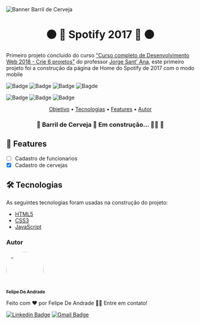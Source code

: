 <img alt="Banner Barril de Cerveja" title="Banner Barril de Cerveja" src="./assets/banner-barril-de-cerveja.png" />

<h1 align="center">🟠 🍺 Spotify 2017 🍺 🟠</h1>

<p id="objetivo">Primeiro projeto concluido do curso 
  <a href="https://www.udemy.com/course/curso-completo-do-desenvolvedor-web/">"Curso completo de Desenvolvimento Web 2018 - Crie 6 projetos"</a>
  do professor <a href="https://www.linkedin.com/in/jorgesantanabr/">Jorge Sant' Ana</a>,
  este primeiro projeto foi a construção da página de Home do Spotify de 2017 com o modo mobile
</p>

![Badge](https://img.shields.io/github/last-commit/Epiled/barril-de-cerveja?style=for-the-badge)
![Badge](https://img.shields.io/github/languages/code-size/Epiled/barril-de-cerveja?style=for-the-badge)
![Badge](https://img.shields.io/github/languages/count/Epiled/barril-de-cerveja?style=for-the-badge)
![Bagde](https://img.shields.io/badge/repo%20status-WIP-yellow?style=for-the-badge)

![Badge](https://img.shields.io/badge/-HTML5-E34F26?style=for-the-badge&logo=html5&logoColor=white)
![Badge](https://img.shields.io/badge/-CSS3-1572B6?style=for-the-badge&logo=css3&logoColor=white)
![Badge](https://img.shields.io/badge/-JS-F7DF1E?style=for-the-badge&logo=javascript&logoColor=black)

<p align="center">
 <a href="#objetivo">Objetivo</a> •
 <a href="#tecnologias">Tecnologias</a> • 
 <a href="#features">Features</a> • 
 <a href="#autor">Autor</a>
</p>

<h3 align="center"> 
	🚧 Barril de Cerveja 👷‍ Em construção... 👷‍♀️  🚧
</h3>

<h2 id="features"> 📱 Features </h2>

- [ ] Cadastro de funcionarios
- [X] Cadastro de cervejas

<h2 id="tecnologias"> 🛠 Tecnologias </h2>

As seguintes tecnologias foram usadas na construção do projeto:

<ul>
  <li><a href="https://www.w3schools.com/html/default.asp" target="_blank">HTML5</a></li>
  <li><a href="https://www.w3schools.com/css/default.asp" target="_blank">CSS3</a></li>
  <li><a href="https://www.w3schools.com/js/default.asp" target="_blank">JavaScript</a></li>
</ul>

### Autor

<a href="https://blog.rocketseat.com.br/author/thiago/">
 <img style="border-radius: 50%;" src="https://avatars.githubusercontent.com/u/55258483?s=96&v=4" width="100px;" alt=""/>
 <br />
 <sub><b>Felipe De Andrade</b></sub></a>

Feito com ❤️ por Felipe De Andrade 👋🏽 Entre em contato!

[![Linkedin Badge](https://img.shields.io/badge/-Felipe-blue?style=flat-square&logo=Linkedin&logoColor=white&link=https://www.linkedin.com/in/fademendonca/)](https://www.linkedin.com/in/fademendonca/) 
[![Gmail Badge](https://img.shields.io/badge/-felipe.deam98@gmail.com-c14438?style=flat-square&logo=Gmail&logoColor=white&link=mailto:felipe.deam98@gmail.com)](mailto:felipe.deam98@gmail.com)
